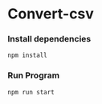 # Convert-csv

### Install dependencies
<code>npm install </code>

### Run Program

<code>npm run start </code>
